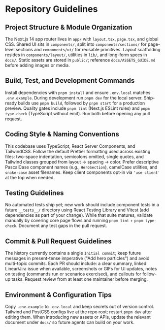 # Repository Guidelines

## Project Structure & Module Organization
The Next.js 14 app router lives in `app/` with `layout.tsx`, `page.tsx`, and global CSS. Shared UI sits in `components/`, split into `components/sections/` for page-level sections and `components/ui/` for reusable primitives. Layout scaffolding resides in `components/layout/`, utilities in `lib/`, and long-form specs in `docs/`. Static assets are stored in `public/`; reference `docs/ASSETS_GUIDE.md` before adding images or media.

## Build, Test, and Development Commands
Install dependencies with `pnpm install` and ensure `.env.local` matches `.env.example`. During development run `pnpm dev` for the local server. Ship-ready builds use `pnpm build`, followed by `pnpm start` for a production preview. Quality gates include `pnpm lint` (Next.js ESLint rules) and `pnpm type-check` (TypeScript without emit). Run both before opening any pull request.

## Coding Style & Naming Conventions
This codebase uses TypeScript, React Server Components, and TailwindCSS. Follow the default Prettier formatting used across existing files: two-space indentation, semicolons omitted, single quotes, and Tailwind classes grouped from layout → spacing → color. Prefer descriptive PascalCase component names (e.g., `HeroSection`), camelCase utilities, and `snake-case` asset filenames. Keep client components opt-in via `'use client'` at the top when needed.

## Testing Guidelines
No automated tests ship yet; new work should include component tests in a future `__tests__/` directory using React Testing Library and Vitest (add dependencies as part of your change). While that suite matures, validate manually by covering core page flows and running `pnpm lint` + `pnpm type-check`. Document any test gaps in the pull request.

## Commit & Pull Request Guidelines
The history currently contains a single `Initial commit`; keep future messages in present-tense imperative ("Add hero particles") and avoid multi-topic commits. Each PR should include: a clear summary, linked Linear/Jira issue when available, screenshots or GIFs for UI updates, notes on testing (commands run or scenarios exercised), and callouts for follow-up tasks. Request review from at least one maintainer before merging.

## Environment & Configuration Tips
Copy `.env.example` to `.env.local` and keep secrets out of version control. Tailwind and PostCSS configs live at the repo root; restart `pnpm dev` after editing them. When introducing new assets or APIs, update the relevant document under `docs/` so future agents can build on your work.
